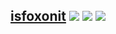 ## [isfoxonit](https://github.com/gollo/isfoxonit) [![](https://images.microbadger.com/badges/version/gollo/isfoxonit:1.5.svg)](https://microbadger.com/images/gollo/isfoxonit:1.5 "Get your own version badge on microbadger.com") [![](https://images.microbadger.com/badges/image/gollo/isfoxonit:1.5.svg)](https://microbadger.com/images/gollo/isfoxonit:1.5 "Get your own image badge on microbadger.com") [![](https://images.microbadger.com/badges/commit/gollo/isfoxonit:2.0.svg)](https://microbadger.com/images/gollo/isfoxonit:2.0 "Get your own commit badge on microbadger.com")
